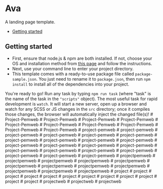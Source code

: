 # Ava

A landing page template.

* [Getting started](#getting-started)

## Getting started
* First, ensure that node.js & npm are both installed. If not, choose your OS and installation method from [this page](https://nodejs.org/en/download/package-manager/) and follow the instructions.
* Next, use your command line to enter your project directory.
* This template comes with a ready-to-use package file called `package-sample.json`. You just need to rename it to `package.json`, then run `npm install` to install all of the dependencies into your project.

You're ready to go! Run any task by typing `npm run task` (where "task" is the name of the task in the `"scripts"` object). The most useful task for rapid development is `watch`. It will start a new server, open up a browser and watch for any SCSS or JS changes in the `src` directory; once it compiles those changes, the browser will automatically inject the changed file(s)!
#   P r o j e c t - P e m w e b  
 #   P r o j e c t - P e m w e b  
 #   P r o j e c t - P e m w e b  
 #   P r o j e c t - P e m w e b  
 #   P r o j e c t - P e m w e b  
 #   P r o j e c t - P e m w e b  
 #   P r o j e c t - P e m w e b  
 #   P r o j e c t - P e m w e b  
 #   P r o j e c t - P e m w e b  
 #   P r o j e c t - P e m w e b  
 #   p r o j e c t - p e m w e b  
 #   p r o j e c t - p e m w e b  
 #   p r o j e c t - p e m w e b  
 #   p r o j e c t - p e m w e b  
 #   p r o j e c t - p e m w e b  
 #   p r o j e c t - p e m w e b  
 #   p r o j e c t - p e m w e b  
 #   p r o j e c t - p e m w e b  
 #   p r o j e c t - p e m w e b  
 #   p r o j e c t - p e m w e b  
 #   p r o j e c t - p e m w e b  
 #   p r o j e c t - p e m w e b  
 #   p r o j e c t - p e m w e b  
 #   p r o j e c t - p e m w e b  
 #   p r o j e c t - p e m w e b  
 #   p r o j e c t - p e m w e b  
 #   p r o j e c t - p e m w e b  
 #   p r o j e c t - p e m w e b  
 #   p r o j e c t - p e m w e b  
 #   p r o j e c t - p e m w e b  
 #   p r o j e c t - p e m w e b  
 #   p r o j e c t p e m w e b  
 #   p r o j e c t p e m w e b  
 #   p r o j e c t p e m w e b  
 #   p r o j e c t p e m w e b  
 #   p r o j e c t p e m w e b  
 #   p r o j e c t p e m w e b  
 #   p r o j e c t p e m w e b  
 #   p r o j e c t p e m w e b  
 #   p r o j e c t p e m w e b  
 #   p r o j e c t p e m w e b  
 #   p r o j e c t p e m w e b  
 #   p r o j e c t p e m w e b  
 #   p r o j e c t  
 #   p r o j e c t  
 #   p r o j e c t  
 #   p r o j e c t  
 #   p r o j e c t  
 #   p r o j e c t  
 #   p r o j e c t  
 #   p r o j e c t  
 #   p r o j e c t  
 #   p r o j e c t  
 #   p r o j e c t  
 #   p r o j e c t  
 #   p r o j e c t w e b  
 #   p r o j e c t w e b  
 #   p r o j e c t w e b  
 